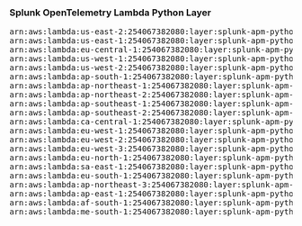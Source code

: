 <h3>Splunk OpenTelemetry Lambda Python Layer</h3>

<pre>
arn:aws:lambda:us-east-2:254067382080:layer:splunk-apm-python:313
arn:aws:lambda:us-east-1:254067382080:layer:splunk-apm-python:21
arn:aws:lambda:eu-central-1:254067382080:layer:splunk-apm-python:21
arn:aws:lambda:us-west-1:254067382080:layer:splunk-apm-python:21
arn:aws:lambda:us-west-2:254067382080:layer:splunk-apm-python:21
arn:aws:lambda:ap-south-1:254067382080:layer:splunk-apm-python:21
arn:aws:lambda:ap-northeast-1:254067382080:layer:splunk-apm-python:21
arn:aws:lambda:ap-northeast-2:254067382080:layer:splunk-apm-python:21
arn:aws:lambda:ap-southeast-1:254067382080:layer:splunk-apm-python:21
arn:aws:lambda:ap-southeast-2:254067382080:layer:splunk-apm-python:21
arn:aws:lambda:ca-central-1:254067382080:layer:splunk-apm-python:21
arn:aws:lambda:eu-west-1:254067382080:layer:splunk-apm-python:21
arn:aws:lambda:eu-west-2:254067382080:layer:splunk-apm-python:21
arn:aws:lambda:eu-west-3:254067382080:layer:splunk-apm-python:21
arn:aws:lambda:eu-north-1:254067382080:layer:splunk-apm-python:21
arn:aws:lambda:sa-east-1:254067382080:layer:splunk-apm-python:21
arn:aws:lambda:eu-south-1:254067382080:layer:splunk-apm-python:21
arn:aws:lambda:ap-northeast-3:254067382080:layer:splunk-apm-python:21
arn:aws:lambda:ap-east-1:254067382080:layer:splunk-apm-python:21
arn:aws:lambda:af-south-1:254067382080:layer:splunk-apm-python:21
arn:aws:lambda:me-south-1:254067382080:layer:splunk-apm-python:21
</pre>
